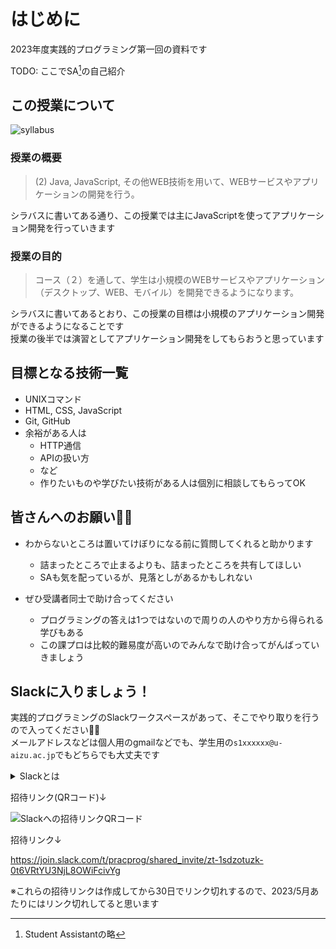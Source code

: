 # はじめに

2023年度実践的プログラミング第一回の資料です

TODO: ここでSA[^1]の自己紹介

## この授業について

![syllabus](/img/practical-programming/lec01/syllabus.png)

### 授業の概要

> (2) Java, JavaScript, その他WEB技術を用いて、WEBサービスやアプリケーションの開発を行う。

シラバスに書いてある通り、この授業では主にJavaScriptを使ってアプリケーション開発を行っていきます

### 授業の目的

> コース（２）を通して、学生は小規模のWEBサービスやアプリケーション（デスクトップ、WEB、モバイル）を開発できるようになります。

シラバスに書いてあるとおり、この授業の目標は小規模のアプリケーション開発ができるようになることです  
授業の後半では演習としてアプリケーション開発をしてもらおうと思っています

## 目標となる技術一覧

- UNIXコマンド
- HTML, CSS, JavaScript
- Git, GitHub
- 余裕がある人は
  - HTTP通信
  - APIの扱い方
  - など
  - 作りたいものや学びたい技術がある人は個別に相談してもらってOK

## 皆さんへのお願い🙋‍♂️

- わからないところは置いてけぼりになる前に質問してくれると助かります
  - 詰まったところで止まるよりも、詰まったところを共有してほしい
  - SAも気を配っているが、見落としがあるかもしれない

- ぜひ受講者同士で助け合ってください
  - プログラミングの答えは1つではないので周りの人のやり方から得られる学びもある
  - この課プロは比較的難易度が高いのでみんなで助け合ってがんばっていきましょう

## Slackに入りましょう！

実践的プログラミングのSlackワークスペースがあって、そこでやり取りを行うので入ってください🙏🏻  
メールアドレスなどは個人用のgmailなどでも、学生用の`s1xxxxxx@u-aizu.ac.jp`でもどちらでも大丈夫です

<details><summary>Slackとは</summary>

Slackはチャットツールです(LINEみたいな感じです)

メッセージにマークアップ記法が使えたり、予約送信ができたり、といった理由でIT系の組織だと使われることが多いです

ちなみに、Slackの他のチャットツールとして、Discord、Tandemなどを使ってる企業やサークルもあります

</details>


招待リンク(QRコード)↓

![Slackへの招待リンクQRコード](/img/practical-programming/lec01/slack-join.png)

招待リンク↓

https://join.slack.com/t/pracprog/shared_invite/zt-1sdzotuzk-0t6VRtYU3NjL8OWiFcivYg

※これらの招待リンクは作成してから30日でリンク切れするので、2023/5月あたりにはリンク切れしてると思います

[^1]: Student Assistantの略
